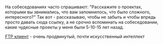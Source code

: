 На собеседованиях часто спрашивают: "Расскажите о проектах, которыми вы звнимались, что вам запомнилось, что было сложного, интересного?" Так вот - рассказываю, чтобы не забыть и чтобы впредь просто давать сюда ссылку, а не срочно вспоминать на собеседовании, какие чудесные проекты у меня были 5-10-15 лет назад.

[FTP клиент][1] - очень продвинутый, почти искусственный интеллект  

  [1]: https://github.com/crazyelf1971/history/blob/main/FtpClient.md
